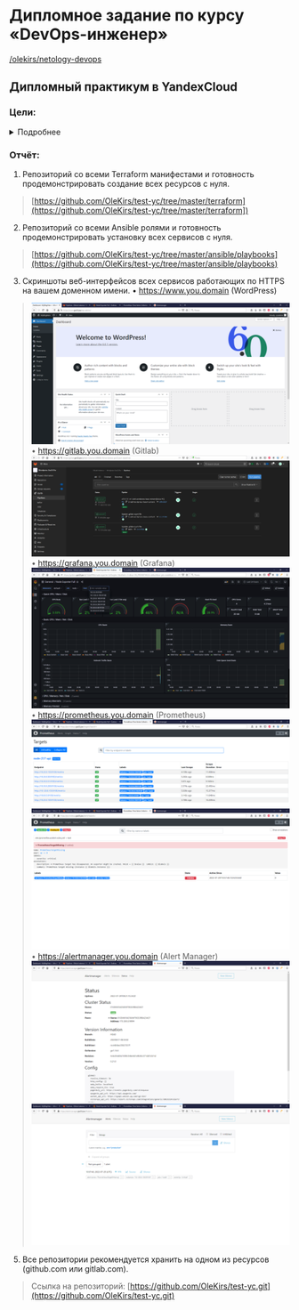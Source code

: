 # Дипломное задание по курсу «DevOps-инженер»
[/olekirs/netology-devops ](https://github.com/OleKirs/netology-devops/edit/master/README.md)

## Дипломный практикум в YandexCloud

### Цели:  

<details>
  <summary>Подробнее</summary>
1. Зарегистрировать доменное имя (любое на ваш выбор в любой доменной зоне).  
> Зарегистрировано имя `gw22.pw` 
2. Подготовить инфраструктуру с помощью Terraform на базе облачного провайдера YandexCloud.
> Выполнено.  
> ![Панель YC](files/imgs/yc_cloud.png "Панель управления в YC")
3. Настроить внешний Reverse Proxy на основе Nginx и LetsEncrypt.
> Выполнено
4. Настроить кластер MySQL.
> Выполнено
5. Установить WordPress.
> Выполнено
6. Развернуть Gitlab CE и Gitlab Runner.
> Выполнено
7. Настроить CI/CD для автоматического развёртывания приложения.
> Выполнено
8. Настроить мониторинг инфраструктуры с помощью стека: Prometheus, Alert Manager и Grafana.
> Выполнено
</details>

### Отчёт:

1. Репозиторий со всеми Terraform манифестами и готовность продемонстрировать создание всех ресурсов с нуля.  
>   [https://github.com/OleKirs/test-yc/tree/master/terraform](https://github.com/OleKirs/test-yc/tree/master/terraform])
2. Репозиторий со всеми Ansible ролями и готовность продемонстрировать установку всех сервисов с нуля.
>   [https://github.com/OleKirs/test-yc/tree/master/ansible/playbooks](https://github.com/OleKirs/test-yc/tree/master/ansible/playbooks) 
3. Скриншоты веб-интерфейсов всех сервисов работающих по HTTPS на вашем доменном имени.
•	https://www.you.domain (WordPress)  
>  ![Wordpress admin panel screenshot](files/imgs/wordpress_admin.png "Панель управления Wordpress")
•	https://gitlab.you.domain (Gitlab)  
>  ![Gitlab CI interface](files/imgs/gitlab_ci.png "Панель управления Gitlab CI")
•	https://grafana.you.domain (Grafana)  
>  ![Grafana Prometheus dashboard](files/imgs/grafana.png "Панель мониторинга в Grafana" )
•	https://prometheus.you.domain (Prometheus)  
>  ![Promrteus targets dashboard](files/imgs/prometheus.png "Панель мониторинга целевых систем в Prometheus" )
>  ![Prometheus alert message](files/imgs/prometheus_alert.png "сообщение об ошибке на целевой системе в панели Prometeus" )
•	https://alertmanager.you.domain (Alert Manager)  
>  ![Alertmanager status info](files/imgs/alertmanager_status.png "Панель информации о состоянии Alertmanager" )
>  ![Alertmanager alert info](files/imgs/alertmanager_alert.png "Отображение аварии на целевой системе в панели Alertmanager" )

5. Все репозитории рекомендуется хранить на одном из ресурсов (github.com или gitlab.com).
> Ссылка на репозиторий: [https://github.com/OleKirs/test-yc.git](https://github.com/OleKirs/test-yc.git)
